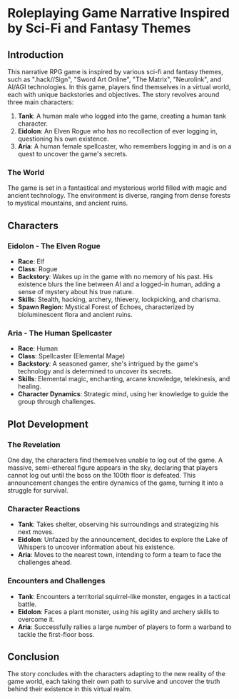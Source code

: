 <!-- Taken from: https://chat.openai.com/share/b3307f98-eebc-4883-89af-ef2eed6e7623 -->

# Roleplaying Game Narrative Inspired by Sci-Fi and Fantasy Themes

## Introduction

This narrative RPG game is inspired by various sci-fi and fantasy themes, such as ".hack//Sign", "Sword Art Online", "The Matrix", "Neurolink", and AI/AGI technologies. In this game, players find themselves in a virtual world, each with unique backstories and objectives. The story revolves around three main characters:

1. **Tank**: A human male who logged into the game, creating a human tank character.
2. **Eidolon**: An Elven Rogue who has no recollection of ever logging in, questioning his own existence.
3. **Aria**: A human female spellcaster, who remembers logging in and is on a quest to uncover the game's secrets.

### The World

The game is set in a fantastical and mysterious world filled with magic and ancient technology. The environment is diverse, ranging from dense forests to mystical mountains, and ancient ruins.

## Characters

### Eidolon - The Elven Rogue

- **Race**: Elf
- **Class**: Rogue
- **Backstory**: Wakes up in the game with no memory of his past. His existence blurs the line between AI and a logged-in human, adding a sense of mystery about his true nature.
- **Skills**: Stealth, hacking, archery, thievery, lockpicking, and charisma.
- **Spawn Region**: Mystical Forest of Echoes, characterized by bioluminescent flora and ancient ruins.

### Aria - The Human Spellcaster

- **Race**: Human
- **Class**: Spellcaster (Elemental Mage)
- **Backstory**: A seasoned gamer, she's intrigued by the game's technology and is determined to uncover its secrets.
- **Skills**: Elemental magic, enchanting, arcane knowledge, telekinesis, and healing.
- **Character Dynamics**: Strategic mind, using her knowledge to guide the group through challenges.

## Plot Development

### The Revelation

One day, the characters find themselves unable to log out of the game. A massive, semi-ethereal figure appears in the sky, declaring that players cannot log out until the boss on the 100th floor is defeated. This announcement changes the entire dynamics of the game, turning it into a struggle for survival.

### Character Reactions

- **Tank**: Takes shelter, observing his surroundings and strategizing his next moves.
- **Eidolon**: Unfazed by the announcement, decides to explore the Lake of Whispers to uncover information about his existence.
- **Aria**: Moves to the nearest town, intending to form a team to face the challenges ahead.

### Encounters and Challenges

- **Tank**: Encounters a territorial squirrel-like monster, engages in a tactical battle.
- **Eidolon**: Faces a plant monster, using his agility and archery skills to overcome it.
- **Aria**: Successfully rallies a large number of players to form a warband to tackle the first-floor boss.

## Conclusion

The story concludes with the characters adapting to the new reality of the game world, each taking their own path to survive and uncover the truth behind their existence in this virtual realm.
